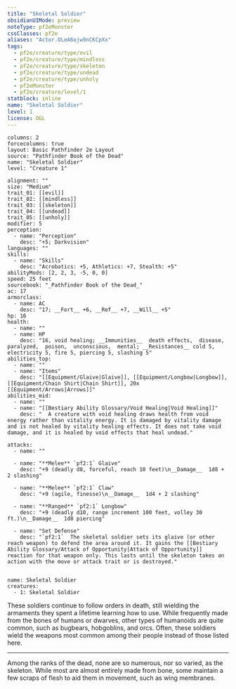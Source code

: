 ```yaml
---
title: "Skeletal Soldier"
obsidianUIMode: preview
noteType: pf2eMonster
cssClasses: pf2e
aliases: "Actor.OLeA6ojw9nCKCpXx" 
tags:
  - pf2e/creature/type/evil
  - pf2e/creature/type/mindless
  - pf2e/creature/type/skeleton
  - pf2e/creature/type/undead
  - pf2e/creature/type/unholy
  - pf2eMonster
  - pf2e/creature/level/1
statblock: inline
name: "Skeletal Soldier"
level: 1
license: OGL
---
```


```statblock
columns: 2
forcecolumns: true
layout: Basic Pathfinder 2e Layout
source: "Pathfinder Book of the Dead"
name: "Skeletal Soldier"
level: "Creature 1"

alignment: ""
size: "Medium"
trait_01: [[evil]]
trait_02: [[mindless]]
trait_03: [[skeleton]]
trait_04: [[undead]]
trait_05: [[unholy]]
modifier: 5
perception:
  - name: "Perception"
    desc: "+5; Darkvision"
languages: ""
skills:
  - name: "Skills"
    desc: "Acrobatics: +5, Athletics: +7, Stealth: +5"
abilityMods: [2, 2, 3, -5, 0, 0]
speed: 25 feet
sourcebook: "_Pathfinder Book of the Dead_"
ac: 17
armorclass:
  - name: AC
    desc: "17; __Fort__ +6, __Ref__ +7, __Will__ +5"
hp: 16
health:
  - name: ""
  - name: HP
    desc: "16, void healing; __Immunities__  death effects,  disease,  paralyzed,  poison,  unconscious,  mental; __Resistances__ cold 5, electricity 5, fire 5, piercing 5, slashing 5"
abilities_top:
  - name: ""
  - name: "Items"
    desc: "[[Equipment/Glaive|Glaive]], [[Equipment/Longbow|Longbow]], [[Equipment/Chain Shirt|Chain Shirt]], 20x [[Equipment/Arrows|Arrows]]"
abilities_mid:
  - name: ""
  - name: "[[Bestiary Ability Glossary/Void Healing|Void Healing]]"
    desc: "  A creature with void healing draws health from void energy rather than vitality energy. It is damaged by vitality damage and is not healed by vitality healing effects. It does not take void damage, and it is healed by void effects that heal undead."

attacks:
  - name: ""

  - name: "**Melee** `pf2:1` Glaive"
    desc: "+9 (deadly d8, forceful, reach 10 feet)\n__Damage__  1d8 + 2 slashing"

  - name: "**Melee** `pf2:1` Claw"
    desc: "+9 (agile, finesse)\n__Damage__  1d4 + 2 slashing"

  - name: "**Ranged** `pf2:1` Longbow"
    desc: "+9 (deadly d10, range increment 100 feet, volley 30 ft.)\n__Damage__  1d8 piercing"

  - name: "Set Defense"
    desc: "`pf2:1`  The skeletal soldier sets its glaive (or other reach weapon) to defend the area around it. It gains the [[Bestiary Ability Glossary/Attack of Opportunity|Attack of Opportunity]] reaction for that weapon only. This lasts until the skeleton takes an action with the move or attack trait or is destroyed."
 
```

```encounter-table
name: Skeletal Soldier
creatures:
  - 1: Skeletal Soldier
```



These soldiers continue to follow orders in death, still wielding the armaments they spent a lifetime learning how to use. While frequently made from the bones of humans or dwarves, other types of humanoids are quite common, such as bugbears, hobgoblins, and orcs. Often, these soldiers wield the weapons most common among their people instead of those listed here.

* * *

Among the ranks of the dead, none are so numerous, nor so varied, as the skeleton. While most are almost entirely made from bone, some maintain a few scraps of flesh to aid them in movement, such as wing membranes.
